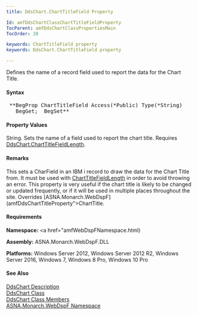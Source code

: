```yaml
---
title: DdsChart.ChartTitleField Property

Id: amfDdsChartClassChartTitleFieldProperty
TocParent: amfDdsChartClassPropertiesMain
TocOrder: 20

keywords: ChartTitleField property
keywords: DdsChart.ChartTitleField property

---
```


Defines the name of a record field used to report the data for the Chart Title.

#### Syntax
<pre class="prettyprint"> **BegProp ChartTitleField Access(*Public) Type(*String)
   BegGet;  BegSet** </pre>

#### Property Values
String. Sets the name of a field used to report the chart title. Requires [DdsChart.ChartTitleFieldLength](amfDdsChartClassChartTitleFieldLengthProperty.html).

#### Remarks
This sets a CharField in an IBM i record to draw the data for the Chart Title from. It must be used with [ChartTitleFieldLength](amfDdsChartClassChartTitleFieldLengthProperty.html) in order to avoid throwing an error. This property is very useful if the chart title is likely to be changed or updated frequently, or if it will be used in multiple places throughout the site. Overrides [ASNA.Monarch.WebDspF](amfDdsChartTitleProperty">ChartTitle</a>.

#### Requirements
**Namespace:** <a href="amfWebDspFNamespace.html)

**Assembly:** ASNA.Monarch.WebDspF.DLL

**Platforms:** Windows Server 2012, Windows Server 2012 R2, Windows Server 2016, Windows 7, Windows 8 Pro, Windows 10 Pro

#### See Also
[DdsChart Description](amfUnderstandingCharts.html)<br /> [DdsChart Class](amfDdsChartClass.html) <br /> [DdsChart Class Members](amfDdsChartClassMembers.html) <br /> [ASNA.Monarch.WebDspF Namespace](amfWebDspFNamespace.html) 
